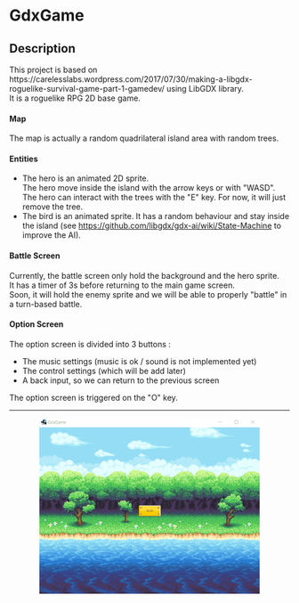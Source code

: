 # GdxGame

## Description

<p>This project is based on https://carelesslabs.wordpress.com/2017/07/30/making-a-libgdx-roguelike-survival-game-part-1-gamedev/
using LibGDX library.<br>
It is a roguelike RPG 2D base game.</p>

#### Map
<p>The map is actually a random quadrilateral island area with random trees.</p>

#### Entities
- The hero is an animated 2D sprite. <br>
The hero move inside the island with the arrow keys or with "WASD". <br>
The hero can interact with the trees with the "E" key. For now, it will just remove the tree.
- The bird is an animated sprite. It has a random behaviour and stay inside the island (see https://github.com/libgdx/gdx-ai/wiki/State-Machine to improve the AI).

#### Battle Screen
Currently, the battle screen only hold the background and the hero sprite. <br>
It has a timer of 3s before returning to the main game screen. <br>
Soon, it will hold the enemy sprite and we will be able to properly "battle" in a turn-based battle.

#### Option Screen
The option screen is divided into 3 buttons : <br>
- The music settings (music is ok / sound is not implemented yet) <br>
- The control settings (which will be add later) <br>
- A back input, so we can return to the previous screen <br>

The option screen is triggered on the "O" key.

-------
<p align="center">
    <img src="desktop/src/main/resources/demo/demo.gif" width="396" height="315">
</p>
